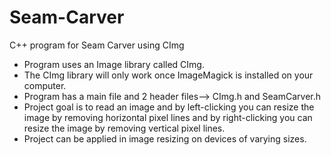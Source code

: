 # Seam-Carver
C++ program for Seam Carver using CImg

- Program uses an Image library called CImg.
- The CImg library will only work once ImageMagick is installed on your computer.
- Program has a main file and 2 header files--> CImg.h and SeamCarver.h
- Project goal is to read an image and by left-clicking you can resize the image by removing horizontal pixel lines and 
  by right-clicking you can resize the image by removing vertical pixel lines.
- Project can be applied in image resizing on devices of varying sizes.
